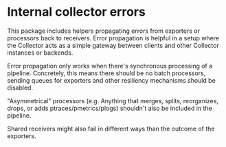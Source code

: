 # Internal collector errors

This package includes helpers propagating errors from exporters or processors
back to receivers. Error propagation is helpful in a setup where the Collector
acts as a simple gateway between clients and other Collector instances or
backends.

Error propagation only works when there's synchronous processing of a pipeline.
Concretely, this means there should be no batch processors, sending queues for
exporters and other resiliency mechanisms should be disabled.

"Asymmetrical" processors (e.g. Anything that merges, splits, reorganizes,
drops, or adds ptraces/pmetrics/plogs) shouldn't also be included in the
pipeline.

Shared receivers might also fail in different ways than the outcome of the
exporters.

